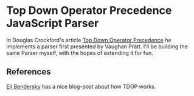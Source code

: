 # Top Down Operator Precedence JavaScript Parser


In Douglas Crockford's article [Top Down Operator Precedence](http://javascript.crockford.com/tdop/tdop.html) 
he implements a parser first presented by Vaughan Pratt. I'll be building the same Parser myself, 
with the hopes of extending it for fun.  

## References

[Eli Bendersky](http://eli.thegreenplace.net/2010/01/02/top-down-operator-precedence-parsing/) has a nice blog-post
 about how TDOP works.
